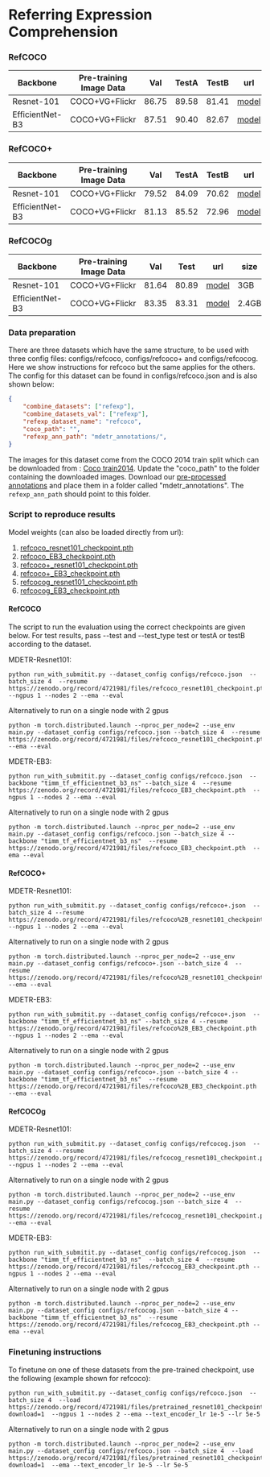 # Referring Expression Comprehension

### RefCOCO

| Backbone | Pre-training Image Data | Val | TestA  | TestB | url | size |
|----------|---------|---------|-----------|----------|-----------|-----------|
| Resnet-101| COCO+VG+Flickr | 86.75   |  89.58   |   81.41  | [model](https://zenodo.org/record/4721981/files/refcoco_resnet101_checkpoint.pth?download=1)   |  3GB   |
| EfficientNet-B3| COCO+VG+Flickr |  87.51  | 90.40  | 82.67 | [model](https://zenodo.org/record/4721981/files/refcoco_EB3_checkpoint.pth?download=1)  |  2.4GB   |

### RefCOCO+

| Backbone | Pre-training Image Data | Val | TestA  | TestB | url | size |
|----------|---------|---------|-----------|----------|-----------|-----------|
| Resnet-101| COCO+VG+Flickr | 79.52   |  84.09  |   70.62  | [model](https://zenodo.org/record/4721981/files/refcoco%2B_resnet101_checkpoint.pth?download=1)   |  3GB  |
| EfficientNet-B3| COCO+VG+Flickr |  81.13  | 85.52  | 72.96 | [model](https://zenodo.org/record/4721981/files/refcoco%2B_EB3_checkpoint.pth?download=1)   | 2.4GB   |

### RefCOCOg

| Backbone | Pre-training Image Data | Val | Test  |  url | size |
|----------|---------|---------|-----------|----------|-----------|
| Resnet-101| COCO+VG+Flickr | 81.64 | 80.89    | [model](https://zenodo.org/record/4721981/files/refcocog_resnet101_checkpoint.pth?download=1)   |   3GB  |
| EfficientNet-B3| COCO+VG+Flickr |  83.35  | 83.31  | [model](https://zenodo.org/record/4721981/files/refcocog_EB3_checkpoint.pth?download=1)  | 2.4GB   |



### Data preparation
There are three datasets which have the same structure, to be used with three config files: configs/refcoco, configs/refcoco+ and configs/refcocog. Here we show instructions for refcoco but the same applies for the others.
The config for this dataset can be found in configs/refcoco.json and is also shown below:

```json
{
    "combine_datasets": ["refexp"],
    "combine_datasets_val": ["refexp"],
    "refexp_dataset_name": "refcoco",
    "coco_path": "",
    "refexp_ann_path": "mdetr_annotations/",
}
```

The images for this dataset come from the COCO 2014 train split which can be downloaded from : [Coco train2014](http://images.cocodataset.org/zips/train2014.zip). Update the "coco_path" to the folder containing the downloaded images.
Download our [pre-processed annotations](https://zenodo.org/record/4729015/files/mdetr_annotations.tar.gz?download=1) and place them in a folder called "mdetr_annotations". The `refexp_ann_path` should point to this folder.

### Script to reproduce results

Model weights (can also be loaded directly from url):
1. [refcoco_resnet101_checkpoint.pth](https://zenodo.org/record/4721981/files/refcoco_resnet101_checkpoint.pth?download=1)
2. [refcoco_EB3_checkpoint.pth](https://zenodo.org/record/4721981/files/refcoco_EB3_checkpoint.pth?download=1)
3. [refcoco+_resnet101_checkpoint.pth](https://zenodo.org/record/4721981/files/refcoco%2B_resnet101_checkpoint.pth?download=1)
4. [refcoco+_EB3_checkpoint.pth](https://zenodo.org/record/4721981/files/refcoco%2B_EB3_checkpoint.pth?download=1)
5. [refcocog_resnet101_checkpoint.pth](https://zenodo.org/record/4721981/files/refcocog_resnet101_checkpoint.pth?download=1)
6. [refcocog_EB3_checkpoint.pth](https://zenodo.org/record/4721981/files/refcocog_EB3_checkpoint.pth?download=1)

#### RefCOCO

The script to run the evaluation using the correct checkpoints are given below.
For test results, pass --test and --test_type test or testA or testB according to the dataset.

MDETR-Resnet101:
```
python run_with_submitit.py --dataset_config configs/refcoco.json  --batch_size 4  --resume https://zenodo.org/record/4721981/files/refcoco_resnet101_checkpoint.pth  --ngpus 1 --nodes 2 --ema --eval
```

Alternatively to run on a single node with 2 gpus
```
python -m torch.distributed.launch --nproc_per_node=2 --use_env main.py --dataset_config configs/refcoco.json --batch_size 4  --resume https://zenodo.org/record/4721981/files/refcoco_resnet101_checkpoint.pth  --ema --eval
```


MDETR-EB3:
```
python run_with_submitit.py --dataset_config configs/refcoco.json  --backbone "timm_tf_efficientnet_b3_ns" --batch_size 4  --resume https://zenodo.org/record/4721981/files/refcoco_EB3_checkpoint.pth  --ngpus 1 --nodes 2 --ema --eval
```

Alternatively to run on a single node with 2 gpus
```
python -m torch.distributed.launch --nproc_per_node=2 --use_env main.py --dataset_config configs/refcoco.json --batch_size 4 --backbone "timm_tf_efficientnet_b3_ns"  --resume https://zenodo.org/record/4721981/files/refcoco_EB3_checkpoint.pth  --ema --eval
```


#### RefCOCO+

MDETR-Resnet101:
```
python run_with_submitit.py --dataset_config configs/refcoco+.json  --batch_size 4 --resume https://zenodo.org/record/4721981/files/refcoco%2B_resnet101_checkpoint.pth  --ngpus 1 --nodes 2 --ema --eval
```

Alternatively to run on a single node with 2 gpus
```
python -m torch.distributed.launch --nproc_per_node=2 --use_env main.py --dataset_config configs/refcoco+.json --batch_size 4  --resume https://zenodo.org/record/4721981/files/refcoco%2B_resnet101_checkpoint.pth  --ema --eval
```

MDETR-EB3:
```
python run_with_submitit.py --dataset_config configs/refcoco+.json  --backbone "timm_tf_efficientnet_b3_ns" --batch_size 4 --resume https://zenodo.org/record/4721981/files/refcoco%2B_EB3_checkpoint.pth  --ngpus 1 --nodes 2 --ema --eval
```

Alternatively to run on a single node with 2 gpus
```
python -m torch.distributed.launch --nproc_per_node=2 --use_env main.py --dataset_config configs/refcoco+.json --batch_size 4 --backbone "timm_tf_efficientnet_b3_ns"  --resume https://zenodo.org/record/4721981/files/refcoco%2B_EB3_checkpoint.pth --ema --eval
```


#### RefCOCOg

MDETR-Resnet101:
```
python run_with_submitit.py --dataset_config configs/refcocog.json  --batch_size 4 --resume https://zenodo.org/record/4721981/files/refcocog_resnet101_checkpoint.pth  --ngpus 1 --nodes 2 --ema --eval
```

Alternatively to run on a single node with 2 gpus
```
python -m torch.distributed.launch --nproc_per_node=2 --use_env main.py --dataset_config configs/refcocog.json --batch_size 4  --resume https://zenodo.org/record/4721981/files/refcocog_resnet101_checkpoint.pth  --ema --eval
```


MDETR-EB3:
```
python run_with_submitit.py --dataset_config configs/refcocog.json  --backbone "timm_tf_efficientnet_b3_ns"  --batch_size 4  --resume https://zenodo.org/record/4721981/files/refcocog_EB3_checkpoint.pth --ngpus 1 --nodes 2 --ema --eval
```

Alternatively to run on a single node with 2 gpus
```
python -m torch.distributed.launch --nproc_per_node=2 --use_env main.py --dataset_config configs/refcocog.json --batch_size 4 --backbone "timm_tf_efficientnet_b3_ns"  --resume https://zenodo.org/record/4721981/files/refcocog_EB3_checkpoint.pth --ema --eval
```



### Finetuning instructions

To finetune on one of these datasets from the pre-trained checkpoint, use the following (example shown for refcoco):

```
python run_with_submitit.py --dataset_config configs/refcoco.json  --batch_size 4  --load https://zenodo.org/record/4721981/files/pretrained_resnet101_checkpoint.pth?download=1  --ngpus 1 --nodes 2 --ema --text_encoder_lr 1e-5 --lr 5e-5
```

Alternatively to run on a single node with 2 gpus
```
python -m torch.distributed.launch --nproc_per_node=2 --use_env main.py --dataset_config configs/refcoco.json --batch_size 4  --load https://zenodo.org/record/4721981/files/pretrained_resnet101_checkpoint.pth?download=1  --ema --text_encoder_lr 1e-5 --lr 5e-5
```
